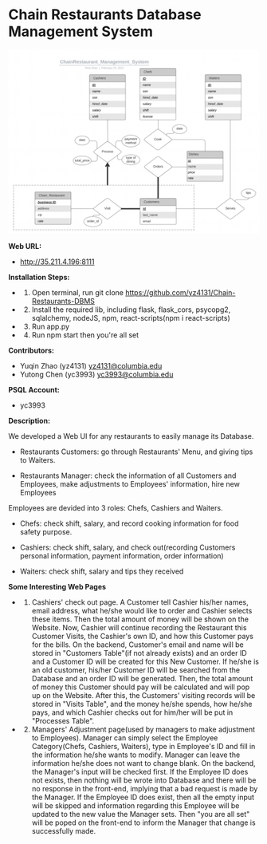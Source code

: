 # Chain Restaurants Database Management System

![screenshot](src/assets/er.png)

**Web URL:**

+ http://35.211.4.196:8111

**Installation Steps:**

+ 1. Open terminal, run git clone https://github.com/yz4131/Chain-Restaurants-DBMS
+ 2. Install the required lib, including flask, flask_cors, psycopg2, sqlalchemy, nodeJS, npm, react-scripts(npm i react-scripts)
+ 3. Run app.py
+ 4. Run npm start then you're all set

**Contributors:**

+ Yuqin Zhao (yz4131) yz4131@columbia.edu
+ Yutong Chen (yc3993) yc3993@columbia.edu

**PSQL Account:**

+ yc3993

**Description:**

We developed a Web UI for any restaurants to easily manage its Database. 

+ Restaurants Customers: go through Restaurants' Menu, and giving tips to Waiters. 

+ Restaurants Manager: check the information of all Customers and Employees, make adjustments to Employees' information, hire new Employees

Employees are devided into 3 roles: Chefs, Cashiers and Waiters.

+ Chefs: check shift, salary, and record cooking information for food safety purpose.

+ Cashiers: check shift, salary, and check out(recording Customers personal information, payment information, order information)

+ Waiters: check shift, salary and tips they received

**Some Interesting Web Pages**

+ 1. Cashiers' check out page. A Customer tell Cashier his/her names, email address, what he/she would like to order and Cashier selects these items. Then the total amount of money will be shown on the Website. Now, Cashier will continue recording the Restaurant this Customer Visits, the Cashier's own ID, and how this Customer pays for the bills. On the backend, Customer's email and name will be stored in "Customers Table"(if not already exists) and an order ID and a Customer ID will be created for this New Customer. If he/she is an old customer, his/her Customer ID will be searched from the Database and an order ID will be generated. Then, the total amount of money this Customer should pay will be calculated and will pop up on the Website. After this, the Customers' visiting records will be stored in "Visits Table", and the money he/she spends, how he/she pays, and which Cashier checks out for him/her will be put in "Processes Table".

+ 2. Managers' Adjustment page(used by managers to make adjustment to Employees). Manager can simply select the Employee Category(Chefs, Cashiers, Waiters), type in Employee's ID and fill in the information he/she wants to modify. Manager can leave the information he/she does not want to change blank. On the backend, the Manager's input will be checked first. If the Employee ID does not exists, then nothing will be wrote into Database and there will be no response in the front-end, implying that a bad request is made by the Manager. If the Employee ID does exist, then all the empty input will be skipped and information regarding this Employee will be updated to the new value the Manager sets. Then "you are all set" will be poped on the front-end to inform the Manager that change is successfully made.



